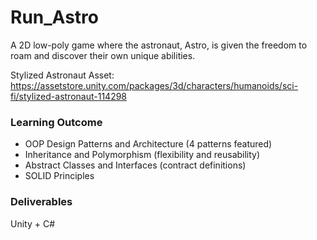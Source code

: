 # Run_Astro
A 2D low-poly game where the astronaut, Astro, is given the freedom to roam and discover their own unique abilities.

Stylized Astronaut Asset: https://assetstore.unity.com/packages/3d/characters/humanoids/sci-fi/stylized-astronaut-114298

### Learning Outcome
- OOP Design Patterns and Architecture (4 patterns featured)
- Inheritance and Polymorphism (flexibility and reusability)
- Abstract Classes and Interfaces (contract definitions)
- SOLID Principles

### Deliverables
Unity + C#
